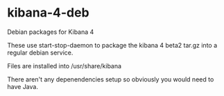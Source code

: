 kibana-4-deb
============

Debian packages for Kibana 4

These use start-stop-daemon to package the kibana 4 beta2 tar.gz into a regular debian service.

Files are installed into /usr/share/kibana

There aren't any depenendencies setup so obviously you would need to have Java. 
